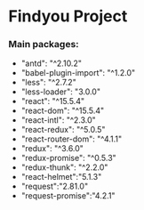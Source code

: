 <h1>Findyou Project</h1>

<h3>Main packages:</h3>
<ul>
    <li>"antd": "^2.10.2"</li>
    <li>"babel-plugin-import": "^1.2.0"</li>
    <li>"less": "^2.7.2"</li>
    <li>"less-loader": "3.0.0"</li>
    <li>"react": "^15.5.4"</li>
    <li>"react-dom": "^15.5.4"</li>
    <li>"react-intl": "^2.3.0"</li>
    <li>"react-redux": "^5.0.5"</li>
    <li>"react-router-dom": "^4.1.1"</li>
    <li>"redux": "^3.6.0"</li>
    <li>"redux-promise": "^0.5.3"</li>
    <li>"redux-thunk": "^2.2.0"</li>
    <li>"react-helmet":"5.1.3"</li>
    <li>"request":"2.81.0"</li>
    <li>"request-promise":"4.2.1"</li>
</ul>